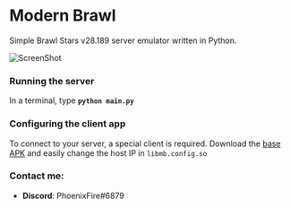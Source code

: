 # Modern Brawl

Simple Brawl Stars v28.189 server emulator written in Python.

![ScreenShot](https://cdn.discordapp.com/attachments/817282221177569332/817717138256560188/Screenshot_20210306-131235_Modern_Brawl.jpg) 

### Running the server
In a terminal, type __`python main.py`__

### Configuring the client app
To connect to your server, a special client is required. Download the [base APK](https://mega.nz/file/XPg0UaLD#sD8bVTInSIG8DbP5jn8rjjLjfmQWBSXmGQT8JficdV0) and easily change the host IP in `libmb.config.so`

### Contact me:
* **Discord**: PhoenixFire#6879
